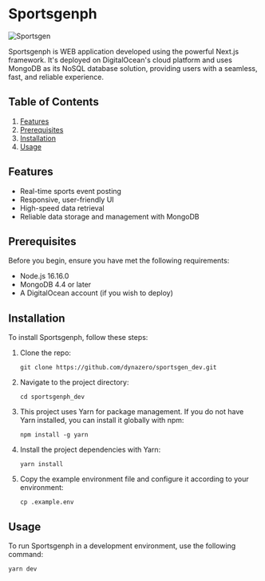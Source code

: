 # Sportsgenph

![Sportsgen](https://sportsgenph.sgp1.cdn.digitaloceanspaces.com/assets/sportsgenph_main.png)

Sportsgenph is WEB application developed using the powerful Next.js framework. It's deployed on DigitalOcean's cloud platform and uses MongoDB as its NoSQL database solution, providing users with a seamless, fast, and reliable experience.

## Table of Contents

1. [Features](#features)
2. [Prerequisites](#prerequisites)
3. [Installation](#installation)
4. [Usage](#usage)

## Features

- Real-time sports event posting
- Responsive, user-friendly UI
- High-speed data retrieval
- Reliable data storage and management with MongoDB

## Prerequisites

Before you begin, ensure you have met the following requirements:

- Node.js 16.16.0
- MongoDB 4.4 or later
- A DigitalOcean account (if you wish to deploy)

## Installation

To install Sportsgenph, follow these steps:

1. Clone the repo:
    ```
    git clone https://github.com/dynazero/sportsgen_dev.git
    ```
2. Navigate to the project directory:
    ```
    cd sportsgenph_dev
    ```

3. This project uses Yarn for package management. If you do not have Yarn installed, you can install it globally with npm:
    ```
    npm install -g yarn
    ```

4. Install the project dependencies with Yarn:
    ```
    yarn install
    ```

5. Copy the example environment file and configure it according to your environment:
    ```
    cp .example.env
    ```

## Usage

To run Sportsgenph in a development environment, use the following command:

```bash
yarn dev
